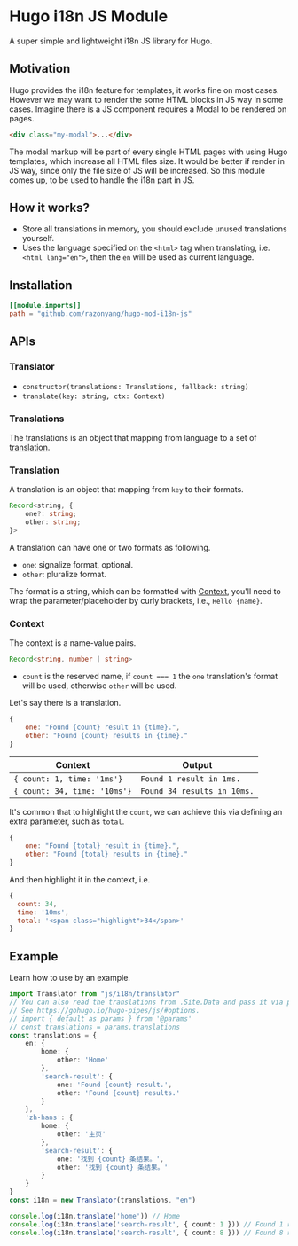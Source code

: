 # Hugo i18n JS Module

A super simple and lightweight i18n JS library for Hugo.

## Motivation

Hugo provides the i18n feature for templates, it works fine on most cases.
However we may want to render the some HTML blocks in JS way in some cases. 
Imagine there is a JS component requires a Modal to be rendered on pages.

```html
<div class="my-modal">...</div>
```

The modal markup will be part of every single HTML pages with using Hugo templates, which increase all HTML files size. It would be better if render in JS way, since only the file size of JS will be increased. So this module comes up, to be used to handle the i18n part in JS.

## How it works?

- Store all translations in memory, you should exclude unused translations yourself.
- Uses the language specified on the `<html>` tag when translating, i.e. `<html lang="en">`, then the `en` will be used as current language.

## Installation

```toml
[[module.imports]]
path = "github.com/razonyang/hugo-mod-i18n-js"
```

## APIs

### Translator

- `constructor(translations: Translations, fallback: string)`
- `translate(key: string, ctx: Context)`

### Translations

The translations is an object that mapping from language to a set of [translation](#translation).

### Translation

A translation is an object that mapping from `key` to their formats.

```typescript
Record<string, {
    one?: string;
    other: string;
}>
```

A translation can have one or two formats as following.

- `one`: signalize format, optional.
- `other`: pluralize format.

The format is a string, which can be formatted with [Context](#context), you'll need to wrap the parameter/placeholder by curly brackets, i.e., `Hello {name}`.

### Context

The context is a name-value pairs.

```typescript
Record<string, number | string>
```

- `count` is the reserved name, if `count === 1` the `one` translation's format will be used, otherwise `other` will be used.

Let's say there is a translation.

```js
{
    one: "Found {count} result in {time}.",
    other: "Found {count} results in {time}."
}
```

| Context | Output
|---|---|
| `{ count: 1, time: '1ms'}` | `Found 1 result in 1ms.` |
| `{ count: 34, time: '10ms'}` | `Found 34 results in 10ms.` |

It's common that to highlight the `count`, we can achieve this via defining an extra parameter, such as `total`.

```js
{
    one: "Found {total} result in {time}.",
    other: "Found {total} results in {time}."
}
```

And then highlight it in the context, i.e. 

```js
{
  count: 34,
  time: '10ms',
  total: '<span class="highlight">34</span>'
}
```

## Example

Learn how to use by an example.

```typescript
import Translator from "js/i18n/translator"
// You can also read the translations from .Site.Data and pass it via params.
// See https://gohugo.io/hugo-pipes/js/#options.
// import { default as params } from '@params'
// const translations = params.translations
const translations = {
    en: {
        home: {
            other: 'Home'
        },
        'search-result': {
            one: 'Found {count} result.',
            other: 'Found {count} results.'
        }
    },
    'zh-hans': {
        home: {
            other: '主页'
        },
        'search-result': {
            one: '找到 {count} 条结果。',
            other: '找到 {count} 条结果。'
        }
    }
}
const i18n = new Translator(translations, "en")

console.log(i18n.translate('home')) // Home
console.log(i18n.translate('search-result', { count: 1 })) // Found 1 result.
console.log(i18n.translate('search-result', { count: 8 })) // Found 8 results.
```
